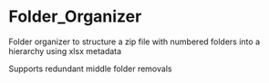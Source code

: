 # Folder_Organizer
Folder organizer to structure a zip file with numbered folders into a hierarchy using xlsx metadata

Supports redundant middle folder removals
